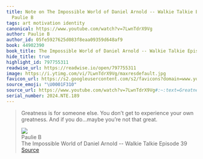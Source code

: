 ```yaml
---
title: Note on The Impossible World of Daniel Arnold -- Walkie Talkie Episode 39 via
  Paulie B
tags: art motivation identity
canonical: https://www.youtube.com/watch?v=7LwnTdrX9Vg
author: Paulie B
author_id: 05fe5927625d083f8eaa09359d648af9
book: 44902390
book_title: The Impossible World of Daniel Arnold -- Walkie Talkie Episode 39
hide_title: true
highlight_id: 797755311
readwise_url: https://readwise.io/open/797755311
image: https://i.ytimg.com/vi/7LwnTdrX9Vg/maxresdefault.jpg
favicon_url: https://s2.googleusercontent.com/s2/favicons?domain=www.youtube.com
source_emoji: "\U0001F310"
source_url: https://www.youtube.com/watch?v=7LwnTdrX9Vg#:~:text=Greatness%20is%20for,not%20that%20great.
serial_number: 2024.NTE.189
---
```

> Greatness is for someone else. You don’t get to experience your own greatness. And if you do…maybe you’re not that great.
> <div class="quoteback-footer"><div class="quoteback-avatar"><img class="mini-favicon" src="https://s2.googleusercontent.com/s2/favicons?domain=www.youtube.com"></div><div class="quoteback-metadata"><div class="metadata-inner"><span style="display:none">FROM:</span><div aria-label="Paulie B" class="quoteback-author"> Paulie B</div><div aria-label="The Impossible World of Daniel Arnold -- Walkie Talkie Episode 39" class="quoteback-title"> The Impossible World of Daniel Arnold -- Walkie Talkie Episode 39</div></div></div><div class="quoteback-backlink"><a target="_blank" aria-label="go to the full text of this quotation" rel="noopener" href="https://www.youtube.com/watch?v=7LwnTdrX9Vg#:~:text=Greatness%20is%20for,not%20that%20great." class="quoteback-arrow"> Source</a></div></div>